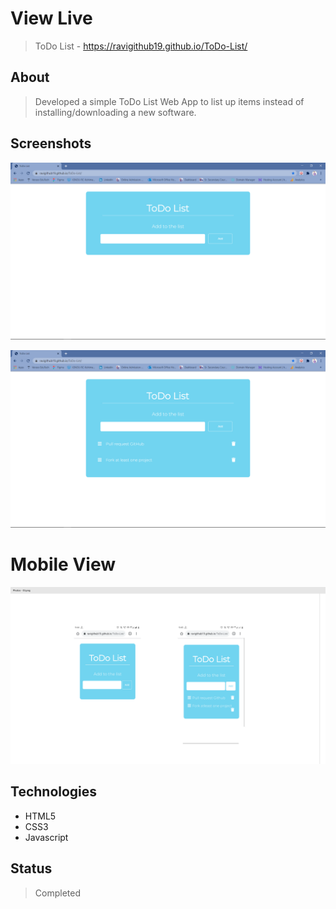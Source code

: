 # View Live
> ToDo List - https://ravigithub19.github.io/ToDo-List/

## About
> Developed a simple ToDo List Web App to list up items instead of installing/downloading a new software.

## Screenshots
![Example screenshot](img/01.png)<br>

![Example screenshot](img/02.png)<br>

# Mobile View

![Example screenshot](img/03.png)<br>

## Technologies
* HTML5
* CSS3
* Javascript

## Status
> Completed
